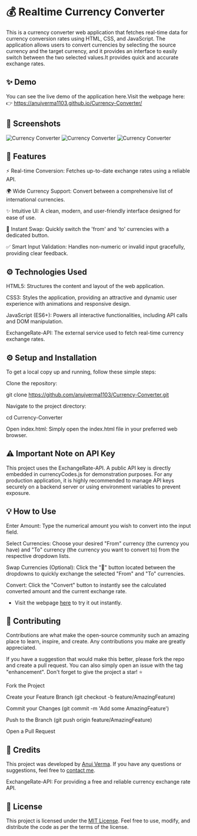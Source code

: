 # 💰 Realtime Currency Converter

This is a currency converter web application that fetches real-time data for currency conversion rates using HTML, CSS, and JavaScript. The application allows users to convert currencies by selecting the source currency and the target currency, and it provides an interface to easily switch between the two selected values.It provides quick and accurate exchange rates.

## ✨ Demo
You can see the live demo of the application here.Visit the webpage here:
👉  https://anujverma1103.github.io/Currency-Converter/

## 📸 Screenshots

![Currency Converter](https://i.postimg.cc/ZRV7RR8n/Currency-Converter-1.png)
![Currency Converter](https://i.postimg.cc/d3f52xSK/Currency-Converter-2.png)
![Currency Converter](https://i.postimg.cc/nLx0G7TM/Currency-Converter-3.png)

## 🚀 Features

⚡ Real-time Conversion: Fetches up-to-date exchange rates using a reliable API.

🌍 Wide Currency Support: Convert between a comprehensive list of international currencies.

✨ Intuitive UI: A clean, modern, and user-friendly interface designed for ease of use.

🔄 Instant Swap: Quickly switch the 'from' and 'to' currencies with a dedicated button.

✅ Smart Input Validation: Handles non-numeric or invalid input gracefully, providing clear feedback.

## ⚙️ Technologies Used

HTML5: Structures the content and layout of the web application.

CSS3: Styles the application, providing an attractive and dynamic user experience with animations and responsive design.

JavaScript (ES6+): Powers all interactive functionalities, including API calls and DOM manipulation.

ExchangeRate-API: The external service used to fetch real-time currency exchange rates.

## ⚙ Setup and Installation

To get a local copy up and running, follow these simple steps:

Clone the repository:

git clone https://github.com/anujverma1103/Currency-Converter.git

Navigate to the project directory:

cd Currency-Converter

Open index.html:
Simply open the index.html file in your preferred web browser.

## ⚠️ Important Note on API Key

This project uses the ExchangeRate-API. A public API key is directly embedded in currencyCodes.js for demonstration purposes. For any production application, it is highly recommended to manage API keys securely on a backend server or using environment variables to prevent exposure.

## 💡 How to Use

Enter Amount: Type the numerical amount you wish to convert into the input field.

Select Currencies: Choose your desired "From" currency (the currency you have) and "To" currency (the currency you want to convert to) from the respective dropdown lists.

Swap Currencies (Optional): Click the "🔁" button located between the dropdowns to quickly exchange the selected "From" and "To" currencies.

Convert: Click the "Convert" button to instantly see the calculated converted amount and the current exchange rate.

- Visit the webpage [here]( https://anujverma1103.github.io/Currency-Converter/ "Currency Converter") to try it out instantly.

## 🤝 Contributing

Contributions are what make the open-source community such an amazing place to learn, inspire, and create. Any contributions you make are greatly appreciated.

If you have a suggestion that would make this better, please fork the repo and create a pull request. You can also simply open an issue with the tag "enhancement".
Don't forget to give the project a star! ⭐

Fork the Project

Create your Feature Branch (git checkout -b feature/AmazingFeature)

Commit your Changes (git commit -m 'Add some AmazingFeature')

Push to the Branch (git push origin feature/AmazingFeature)

Open a Pull Request

## 🙏 Credits

This project was developed by [Anuj Verma](https://github.com/anujverma1103 "GitHub Profile"). If you have any questions or suggestions, feel free to [contact me](https://instagram.com/__anuj.verma_ "Instagram Profile").

ExchangeRate-API: For providing a free and reliable currency exchange rate API.

## 📄 License

This project is licensed under the [MIT License](LICENSE). Feel free to use, modify, and distribute the code as per the terms of the license.

